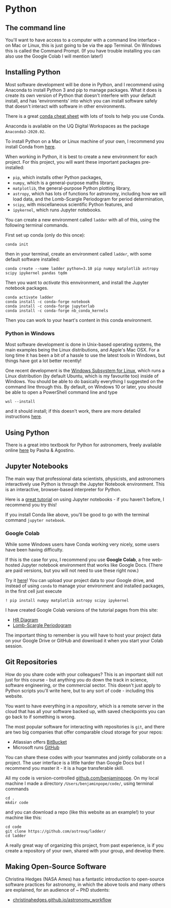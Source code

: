 # Python

## The command line

You'll want to have access to a computer with a command line interface - on Mac or Linux, this is just going to be via the app Terminal. On Windows this is called the Command Prompt. (If you have trouble installing you can also use the Google Colab I will mention later!)

## Installing Python

Most software development will be done in Python, and I recommend using Anaconda to install Python 3 and pip to manage packages. What it does is create its own version of Python that doesn't interfere with your default install, and has 'environments' into which you can install software safely that doesn't interact with software in other environments.

There is a great [conda cheat sheet](https://docs.conda.io/projects/conda/en/4.6.0/_downloads/52a95608c49671267e40c689e0bc00ca/conda-cheatsheet.pdf) with lots of tools to help you use Conda.

Anaconda is available on the UQ Digital Workspaces as the package `Anaconda3-2020.02`. 

To install Python on a Mac or Linux machine of your own, I recommend you install Conda from [here](https://www.anaconda.com/products/individual).

When working in Python, it is best to create a new environment for each project. For this project, you will want these important packages pre-installed:
- `pip`, which installs other Python packages,
- `numpy`, which is a general-purpose maths library,
- `matplotlib`, the general-purpose Python plotting library,
- `astropy`, which has lots of functions for astronomy, including how we will load data, and the Lomb-Scargle Periodogram for period determination,
- `scipy`, with miscellaneous scientific Python features, and
- `ipykernel`, which runs Jupyter notebooks.

You can create a new environment called `ladder` with all of this, using the following terminal commands. 

First set up conda (only do this once):

```shell
conda init
```
then in your terminal, create an environment called `ladder`, with some default software installed:

```shell
conda create --name ladder python=3.10 pip numpy matplotlib astropy scipy ipykernel pandas tqdm
```

Then you want to *activate* this ennvironment, and install the Jupyter notebook packages.

```shell
conda activate ladder
conda install -c conda-forge notebook
conda install -c conda-forge jupyterlab
conda install -c conda-forge nb_conda_kernels
``` 

Then you can work to your heart's content in this conda environment. 

### Python in Windows

Most software development is done in Unix-based operating systems, the main examples being the Linux distributions, and Apple's Mac OSX. For a long time it has been a bit of a hassle to use the latest tools in Windows, but things have got a lot better recently!

One recent development is the [Windows Subsystem for Linux](https://docs.microsoft.com/en-us/windows/wsl/install), which runs a Linux distribution (by default Ubuntu, which is my favourite too) inside of Windows. You should be able to do basically everything I suggested on the command line through this. By default, on Windows 10 or later, you should be able to open a PowerShell command line and type

```shell
wsl --install
```

and it should install; if this doesn't work, there are more detailed instructions [here](https://docs.microsoft.com/en-us/windows/wsl/install).

## Using Python

There is a great intro textbook for Python for astronomers, freely available online [here](https://prappleizer.github.io/) by Pasha & Agostino.


## Jupyter Notebooks

The main way that professional data scientists, physicists, and astronomers interactively use Python is through the Jupyter Notebook environment. This is an interactive, browser-based interpreter for Python.

Here is a [great tutorial]((https://www.dataquest.io/blog/jupyter-notebook-tutorial/)) on using Jupyter notebooks - if you haven't before, I recommend you try this! 

If you install Conda like above, you'll be good to go with the terminal command `jupyter notebook`. 

### Google Colab

While some Windows users have Conda working very nicely, some users have been having difficulty.

If this is the case for you, I recommend you use __Google Colab__, a free web-hosted Jupyter notebook environment that works like Google Docs. (There are paid versions, but you will not need to use these right now.)

Try it [here](https://colab.research.google.com/)! You can upload your project data to your Google drive, and instead of using `conda` to manage your environment and installed packages, in the first cell just execute

```shell
! pip install numpy matplotlib astropy scipy ipykernel
```

I have created Google Colab versions of the tutorial pages from this site: 

- [HR Diagram](https://colab.research.google.com/drive/1dKY_ERciOdq0aSoDaUmNJLO5rkh6Ho1t?usp=sharing)
- [Lomb-Scargle Periodogram](https://colab.research.google.com/drive/11EYzk_5cyNpCWWItp0NusuBRHh__TY-l?usp=sharing)

The important thing to remember is you will have to host your project data on your Google Drive or GitHub and download it when you start your Colab session.

## Git Repositories

How do you share code with your colleagues? This is an important skill not just for this course - but anything you do down the track in science, software engineering, or the commercial sector. This doesn't just apply to Python scripts you'll write here, but to any sort of code - including this website.

You want to have everything in a *repository*, which is a remote server in the cloud that has all your software backed up, with saved checkpoints you can go back to if something is wrong.

The most popular software for interacting with repositories is `git`, and there are two big companies that offer comparable cloud storage for your repos: 

- Atlassian offers [BitBucket](https://bitbucket.org/product)
- Microsoft runs [GitHub](https://github.com/)

You can share these codes with your teammates and jointly collaborate on a project. The user interface is a little harder than Google Docs but I recommend you master it - it is a huge transferable skill.  

All my code is version-controlled [github.com/benjaminpope](https://github.com/benjaminpope/). On my local machine I made a directory `/Users/benjaminpope/code/`, using terminal commands

```shell
cd .
mkdir code
```
and you can download a repo (like this website as an example!) to your machine like this:

```shell
cd code
git clone https://github.com/astrouq/ladder/
cd ladder
```

A really great way of organizing this project, from past experience, is if you create a repository of your own, shared with your group, and develop there. 

## Making Open-Source Software

Christina Hedges (NASA Ames) has a fantastic introduction to open-source software practices for astronomy, in which the above tools and many others are explained, for an audience of ~ PhD students:

- [christinahedges.github.io/astronomy_workflow](https://christinahedges.github.io/astronomy_workflow/)